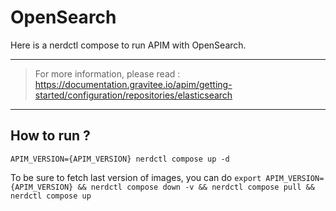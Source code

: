 # OpenSearch

Here is a nerdctl compose to run APIM with OpenSearch.

---
> For more information, please read :
> https://documentation.gravitee.io/apim/getting-started/configuration/repositories/elasticsearch
---

## How to run ?

`APIM_VERSION={APIM_VERSION} nerdctl compose up -d ` 

To be sure to fetch last version of images, you can do
`export APIM_VERSION={APIM_VERSION} && nerdctl compose down -v && nerdctl compose pull && nerdctl compose up`
